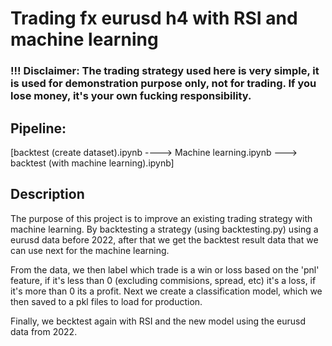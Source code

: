 # Trading fx eurusd h4 with RSI and machine learning
### !!! Disclaimer: The trading strategy used here is very simple, it is used for demonstration purpose only, not for trading. If you lose money, it's your own fucking responsibility.

## Pipeline:
[backtest (create dataset).ipynb ----> Machine learning.ipynb ---> backtest (with machine learning).ipynb]


## Description
The purpose of this project is to improve an existing trading strategy with machine learning.
By backtesting a strategy (using backtesting.py) using a eurusd data before 2022, after that we get the backtest result data that we can use next for the machine learning.


From the data, we then label which trade is a win or loss based on the 'pnl' feature, if it's less than 0 (excluding commisions, spread, etc) it's a loss, if it's more than 0 its a profit. Next we create a classification model, which we then saved to a pkl files to load for production. 

Finally, we becktest again with RSI and the new model using the eurusd data from 2022.
